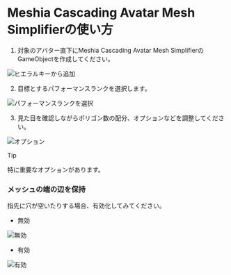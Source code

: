 # Meshia Cascading Avatar Mesh Simplifierの使い方

1. 対象のアバター直下にMeshia Cascading Avatar Mesh SimplifierのGameObjectを作成してください。

![ヒエラルキーから追加](~/images/add-meshia-cascading-avatar-mesh-simplifier-object.png)

2. 目標とするパフォーマンスランクを選択します。

![パフォーマンスランクを選択](~/images/select-performance-rank.png)

3. 見た目を確認しながらポリゴン数の配分、オプションなどを調整してください。

![オプション](~/images/simplifier-options.png)

> [!TIP]
> 特に重要なオプションがあります。
> 
> ### メッシュの端の辺を保持
> 
> 指先に穴が空いたりする場合、有効化してみてください。
> - 無効
> 
> ![無効](~/images/preserve-border-edges-disabled.png)
> - 有効
> 
> ![有効](~/images/preserve-border-edges-enabled.png)
